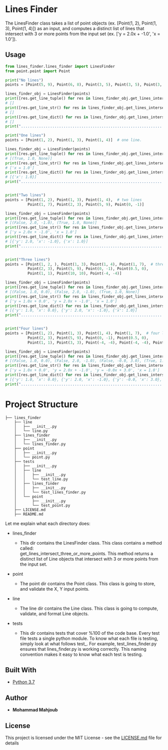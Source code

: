 # Lines Finder
The LinesFinder class takes a list of point objects (ex. [Point(1, 2), Point(1, 3), Point(1, 4)]) as an input, 
and computes a distinct list of lines that intersect with 3 or more 
points from the input set (ex. ['y = 2.0x + -1.0', 'x = 1.0']). 


## Usage
```python
from lines_finder.lines_finder import LinesFinder
from point.point import Point

print("No lines")
points = [Point(5, 9), Point(6, 8), Point(3, 5), Point(3, 5), Point(3, 5)]  # no lines.

lines_finder_obj = LinesFinder(points)
print([res.get_line_tuple() for res in lines_finder_obj.get_lines_intersect_three_or_more_points()])
# []
print([res.get_line_str() for res in lines_finder_obj.get_lines_intersect_three_or_more_points()])
# []
print([res.get_line_dict() for res in lines_finder_obj.get_lines_intersect_three_or_more_points()])
# []
print("................................................................................")

print("One lines")
points = [Point(1, 2), Point(1, 3), Point(1, 4)]  # one line.

lines_finder_obj = LinesFinder(points)
print([res.get_line_tuple() for res in lines_finder_obj.get_lines_intersect_three_or_more_points()])
# [(True, 1.0, None)]
print([res.get_line_str() for res in lines_finder_obj.get_lines_intersect_three_or_more_points()])
# ['x = 1.0']
print([res.get_line_dict() for res in lines_finder_obj.get_lines_intersect_three_or_more_points()])
# [{'x': 1.0}]
print("................................................................................")


print("Two lines")
points = [Point(1, 2), Point(1, 3), Point(1, 4),  # two lines
          Point(1, 7), Point(2, 3), Point(5, 9), Point(0, -1)]

lines_finder_obj = LinesFinder(points)
print([res.get_line_tuple() for res in lines_finder_obj.get_lines_intersect_three_or_more_points()])
# [(False, 2.0, -1.0), (True, 1.0, None)]
print([res.get_line_str() for res in lines_finder_obj.get_lines_intersect_three_or_more_points()])
# ['y = 2.0x + -1.0', 'x = 1.0']
print([res.get_line_dict() for res in lines_finder_obj.get_lines_intersect_three_or_more_points()])
# [{'y': 2.0, 'x': -1.0}, {'x': 1.0}]
print("................................................................................")


print("Three lines")
points = [Point(1, 2, ), Point(1, 3), Point(1, 4), Point(1, 7),  # three lines.
          Point(2, 3), Point(5, 9), Point(0, -1), Point(0.5, 0),
          Point(1, 1), Point(10, 10), Point(-4, -4)]

lines_finder_obj = LinesFinder(points)
print([res.get_line_tuple() for res in lines_finder_obj.get_lines_intersect_three_or_more_points()])
# [(False, 1.0, 0.0), (False, 2.0, -1.0), (True, 1.0, None)]
print([res.get_line_str() for res in lines_finder_obj.get_lines_intersect_three_or_more_points()])
# ['y = 1.0x + 0.0', 'y = 2.0x + -1.0', 'x = 1.0']
print([res.get_line_dict() for res in lines_finder_obj.get_lines_intersect_three_or_more_points()])
# [{'y': 1.0, 'x': 0.0}, {'y': 2.0, 'x': -1.0}, {'x': 1.0}]
print("................................................................................")


print("Four lines")
points = [Point(1, 2), Point(1, 3), Point(1, 4), Point(1, 7),  # four lines.
          Point(2, 3), Point(5, 9), Point(0, -1), Point(0.5, 0),
          Point(1, 1), Point(3, 3), Point(-4, -4), Point(-4, -4), Point(-4, -4)]

lines_finder_obj = LinesFinder(points)
print([res.get_line_tuple() for res in lines_finder_obj.get_lines_intersect_three_or_more_points()])
# [(False, 1.0, 0.0), (False, 2.0, -1.0), (False, -0.0, 3.0), (True, 1.0, None)]
print([res.get_line_str() for res in lines_finder_obj.get_lines_intersect_three_or_more_points()])
# ['y = 1.0x + 0.0', 'y = 2.0x + -1.0', 'y = -0.0x + 3.0', 'x = 1.0']
print([res.get_line_dict() for res in lines_finder_obj.get_lines_intersect_three_or_more_points()])
# [{'y': 1.0, 'x': 0.0}, {'y': 2.0, 'x': -1.0}, {'y': -0.0, 'x': 3.0}, {'x': 1.0}]
print("................................................................................")

```

# Project Structure
``` 
├── lines_finder 
    ├── line
    │   ├── __init__.py
    │   └── line.py
    ├── lines_finder
    │   ├── __init__.py
    │   └── lines_finder.py
    ├── point
    │   ├── __init__.py
    │   └── point.py
    ├── tests
    │   ├── __init__.py
    │   ├── line
    │   │   ├── __init__.py
    │   │   └── test_line.py
    │   ├── lines_finder
    │   │   ├── __init__.py
    │   │   └── test_lines_finder.py
    │   └── point
    │       ├── __init__.py
    │       └── test_point.py
    ├── LICENSE.md
    ├── README.md
```
Let me explain what each directory does:  
* lines_finder 
    * This dir contains the LinesFinder class. This class contains a method called:  
get_lines_intersect_three_or_more_points. This method returns a distinct list 
of Line objects that intersect with 3 or more points from the input set.  

* point
    * The point dir contains the Point class. This class is going to store, and validate the X, Y input points.

* line
    * The line dir contains the Line class. This class is going to compute, validate, and format Line objects.

* tests
    * This dir contains tests that cover %100 of the code base. Every test 
file tests a single python module. To know what each file is testing, simply 
look at what follows test_. For example, test_lines_finder.py ensures that 
lines_finder.py is working correctly. This naming convention makes it easy to know what each test is testing.   

 

## Built With

* [Python 3.7](https://www.python.org) 


## Author

* **Mohammad Mahjoub** 

## License

This project is licensed under the MIT License - see the [LICENSE.md](LICENSE.md) file for details

